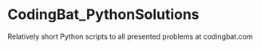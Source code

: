 # CodingBat_PythonSolutions
Relatively short Python scripts to all presented problems at codingbat.com
